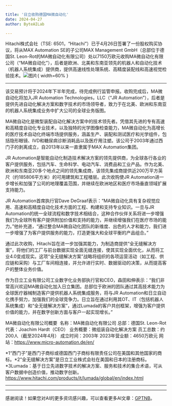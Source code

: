 ```yaml
--- 

title: '日立收购德国MA微自动化'
date: 2024-04-27
author: ByteAILab

---
```


Hitachi株式会社（TSE: 6501，“Hitachi”）已于4月26日签署了一份股权购买协议，将从MAX Automation SE的子公司MAX Management GmbH（总部位于德国St. Leon-Rot的MA微自动化有限公司）处以7150万欧元收购MA微自动化有限公司（“MA微自动化”），后者是欧洲、北美和东南亚领先的机器人和自动化技术（机器人系统集成）提供商，提供高速线性处理系统、高精度装配线和高速视觉检验技术。![图片](https://ai-techpark.com/wp-content/uploads/2024/04/Hitachi-3-960x540.jpg){ width=60% }

---
该交易预计将于2024年下半年完成，待完成例行监管申报。收购完成后，MA微自动化将加入JR Automation Technologies，LLC（“JR Automation”），后者是提供先进自动化解决方案和数字技术的市场领导者，致力于在北美、欧洲和东南亚的机器人系统集成业务中扩大公司的全球业务版图。

MA微自动化是微型装配自动化解决方案中的技术领先者。凭借其先进的专有高速和高精度自动化专业技术，以及独特的光学图像检查能力，MA微自动化为高增长的医疗技术自动化终端市场提供服务，涵盖生产、装配和测试医疗和光学组件，包括隐形眼镜、IVD和糖尿病诊断消耗品以及医疗用注塑。该公司于2003年通过西门子的剥离成立，自2013年以来一直隶属于MAX Automation集团。

JR Automation是智能自动化制造技术解决方案的领先提供商，为全球各行各业的客户提供服务，包括汽车、生命科学、电动汽车、消费品和工业产品。作为北美、欧洲和东南亚20多个地点之间的领先集成商，该领先集成商提供近200万平方英尺（约185806平方米）的可用建筑和工程楼层。此次收购使JR Automation进一步增长和加强了公司的地理覆盖范围，并继续在欧洲地区和医疗市场垂直领域扩展支持能力。

JR Automation首席执行官Dave DeGraaf表示：“MA微自动化具有复杂视觉应用、高速和高精度自动化技术方面的工程、构建和支持专业知识。一旦与JR Automation的统一全球流程和数字技术相结合，这种合作伙伴关系将进一步增强我们为全球所有客户提供附加价值和支持的能力，并继续增强我们在医疗市场的能力。”他补充道，“通过整合MA微自动化团队的新维度、出色的人才和能力，我们进一步增强了为客户提供服务的能力，打造更强大和全球平衡的产品组合。”

通过此次收购，Hitachi旨在进一步加强其能力，为制造商提供“全无缝解决方案”，将他们的工厂与前台数据实现全面无缝连接，使其实现全面优化，从而将工业4.0变成现实。这项“全无缝解决方案”战略将组织的各项运营活动（如工程、供应链和采购）与工厂车间相连接，并允许进行实时、数据驱动的决策，从而提高客户的整体业务价值。

作为日立工业有限公司工业数字化业务部执行官和CEO，森田和伸表示：“我们非常高兴欢迎MA微自动化加入日立集团。总部位于欧洲的团队通过其高技术能力为全球医疗器械制造客户提供机器人系统集成服务，将与JR Automation和日立自动化携手努力，加强我们的全球竞争力。日立旨在通过利用其OT、IT（包括机器人系统集成）和“全无缝解决方案”，通过Lumada的客户共创框架，增强为客户提供价值的能力，并在数字创新方面与客户一起实现增长。”

MA微自动化有限公司概要 
名称：MA微自动化有限公司
总部：德国St. Leon-Rot
代表：Joachim Hardt（CEO）
业务概要：微组装自动化解决方案
员工总数：约200人（截至2024年4月）
成立时间：2003年
2023年营业额：4650万欧元
网站：https://www.micro-automation.de/en/

*1“西门子”是西门子商标或德国西门子商标有限责任公司在美国和其他国家的商标。*2“全无缝解决方案”是日立工业株式会社在美国和日本的注册商标。*3Lumada：基于日立先进数字技术的解决方案、服务和技术的集合术语，可从客户数据中创造价值，推动数字创新。
https://www.hitachi.com/products/it/lumada/global/en/index.html

---
---
感谢阅读！如果您对AI的更多资讯感兴趣，可以查看更多AI文章：[GPTNB](https://gptnb.com)。